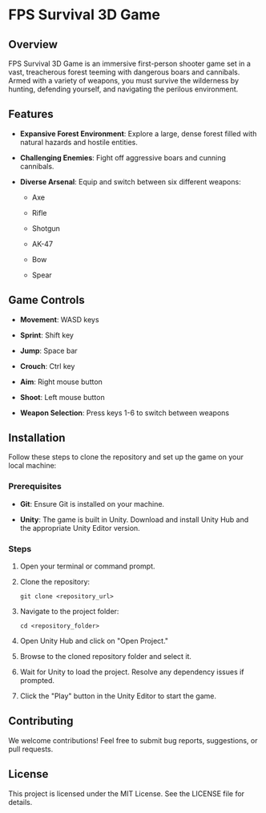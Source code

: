 FPS Survival 3D Game
====================

Overview
--------

FPS Survival 3D Game is an immersive first-person shooter game set in a vast, treacherous forest teeming with dangerous boars and cannibals. Armed with a variety of weapons, you must survive the wilderness by hunting, defending yourself, and navigating the perilous environment.

Features
--------

-   **Expansive Forest Environment**: Explore a large, dense forest filled with natural hazards and hostile entities.

-   **Challenging Enemies**: Fight off aggressive boars and cunning cannibals.

-   **Diverse Arsenal**: Equip and switch between six different weapons:

    -   Axe

    -   Rifle

    -   Shotgun

    -   AK-47

    -   Bow

    -   Spear

Game Controls
-------------

-   **Movement**: WASD keys

-   **Sprint**: Shift key

-   **Jump**: Space bar

-   **Crouch**: Ctrl key

-   **Aim**: Right mouse button

-   **Shoot**: Left mouse button

-   **Weapon Selection**: Press keys 1-6 to switch between weapons

Installation
------------

Follow these steps to clone the repository and set up the game on your local machine:

### Prerequisites

-   **Git**: Ensure Git is installed on your machine.

-   **Unity**: The game is built in Unity. Download and install Unity Hub and the appropriate Unity Editor version.

### Steps

1.  Open your terminal or command prompt.

2.  Clone the repository:

    ```
    git clone <repository_url>
    ```

3.  Navigate to the project folder:

    ```
    cd <repository_folder>
    ```

4.  Open Unity Hub and click on "Open Project."

5.  Browse to the cloned repository folder and select it.

6.  Wait for Unity to load the project. Resolve any dependency issues if prompted.

7.  Click the "Play" button in the Unity Editor to start the game.

Contributing
------------

We welcome contributions! Feel free to submit bug reports, suggestions, or pull requests.

License
-------

This project is licensed under the MIT License. See the LICENSE file for details.
